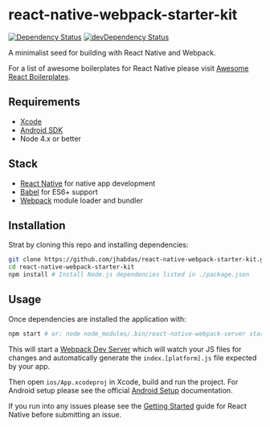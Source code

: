 # react-native-webpack-starter-kit
[![Dependency Status](https://david-dm.org/jhabdas/react-native-webpack-starter-kit.svg)](https://david-dm.org/jhabdas/react-native-webpack-starter-kit)
[![devDependency Status](https://david-dm.org/jhabdas/react-native-webpack-starter-kit/dev-status.svg)](https://david-dm.org/jhabdas/react-native-webpack-starter-kit#info=devDependencies)

A minimalist seed for building with React Native and Webpack.

For a list of awesome boilerplates for React Native please visit [Awesome React Boilerplates](http://habd.as/awesome-react-boilerplates/#react-native).

## Requirements

- [Xcode](https://developer.apple.com/xcode/)
- [Android SDK](https://developer.android.com/sdk/)
- Node 4.x or better

## Stack

- [React Native](http://facebook.github.io/react-native/) for native app development
- [Babel](http://babeljs.io/) for ES6+ support
- [Webpack](https://webpack.github.io/) module loader and bundler

## Installation

Strat by cloning this repo and installing dependencies:

```sh
git clone https://github.com/jhabdas/react-native-webpack-starter-kit.git
cd react-native-webpack-starter-kit
npm install # Install Node.js dependencies listed in ./package.json
```

## Usage

Once dependencies are installed the application with:

```sh
npm start # or: node node_modules/.bin/react-native-webpack-server start
```

This will start a [Webpack Dev Server](react-native-webpack-starter-kit) which will watch your JS files for changes and automatically generate the `index.[platform].js` file expected by your app.

Then open `ios/App.xcodeproj` in Xcode, build and run the project. For Android setup please see the official [Android Setup](http://facebook.github.io/react-native/docs/android-setup.html#content) documentation.

If you run into any issues please see the [Getting Started](http://facebook.github.io/react-native/docs/getting-started.html) guide for React Native before submitting an issue.
